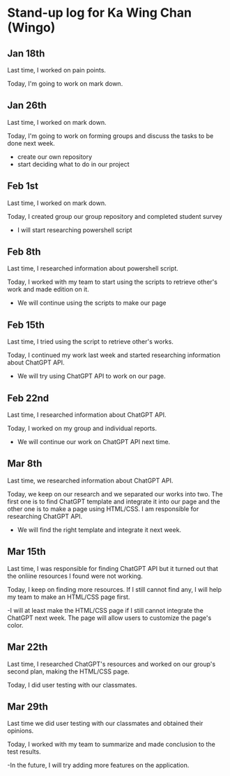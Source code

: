 # Stand-up log for Ka Wing Chan (Wingo)

## Jan 18th

Last time, I worked on pain points.

Today, I'm going to work on mark down.

## Jan 26th
Last time, I worked on mark down.

Today, I'm going to work on forming groups and discuss the tasks to be done next week.

- create our own repository
- start deciding what to do in our project

## Feb 1st

Last time, I worked on mark down.

Today, I created group our group repository and completed student survey

- I will start researching powershell script

## Feb 8th

Last time, I researched information about powershell script.

Today, I worked with my team to start using the scripts to retrieve other's work and made edition on it.

- We will continue using the scripts to make our page

## Feb 15th

 Last time, I tried using the script to retrieve other's works.

 Today, I continued my work last week and started researching information about ChatGPT API.

 - We will try using ChatGPT API to work on our page.

## Feb 22nd

Last time, I researched information about ChatGPT API.

Today, I worked on my group and individual reports.

- We will continue our work on ChatGPT API next time.

## Mar 8th

 Last time, we researched information about ChatGPT API.
 
 Today, we keep on our research and we separated our works into two. The first one is to find ChatGPT template and integrate it into our page and the other one is to make a page using HTML/CSS. I am responsible for researching ChatGPT API.
 
 - We will find the right template and integrate it next week.

## Mar 15th

 Last time, I was responsible for finding ChatGPT API but it turned out that the onliine resources I found were not working.
 
 Today, I keep on finding more resources. If I still cannot find any, I will help my team to make an HTML/CSS page first.
 
 -I will at least make the HTML/CSS page if I still cannot integrate the ChatGPT next week. The page will allow users to customize the page's color.
 
 ## Mar 22th
 
 Last time, I researched ChatGPT's resources and worked on our group's second plan, making the HTML/CSS page.
 
 Today, I did user testing with our classmates.
 
 ## Mar 29th
 
 Last time we did user testing with our classmates and obtained their opinions.
 
 Today, I worked with my team to summarize and made conclusion to the test results.
 
 -In the future, I will try adding more features on the application.
